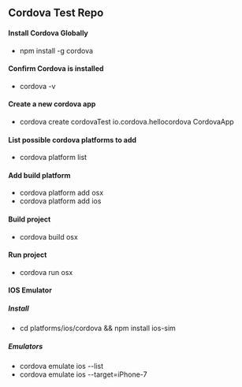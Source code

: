 ## Cordova Test Repo

#### Install Cordova Globally
+ npm install -g cordova

#### Confirm Cordova is installed
+ cordova -v

#### Create a new cordova app
+ cordova create cordovaTest io.cordova.hellocordova CordovaApp

#### List possible cordova platforms to add
+ cordova platform list

#### Add build platform
+ cordova platform add osx
+ cordova platform add ios

#### Build project
+ cordova build osx

#### Run project
+ cordova run osx

#### IOS Emulator
##### Install
+ cd platforms/ios/cordova && npm install ios-sim

##### Emulators
+ cordova emulate ios --list
+ cordova emulate ios --target=iPhone-7